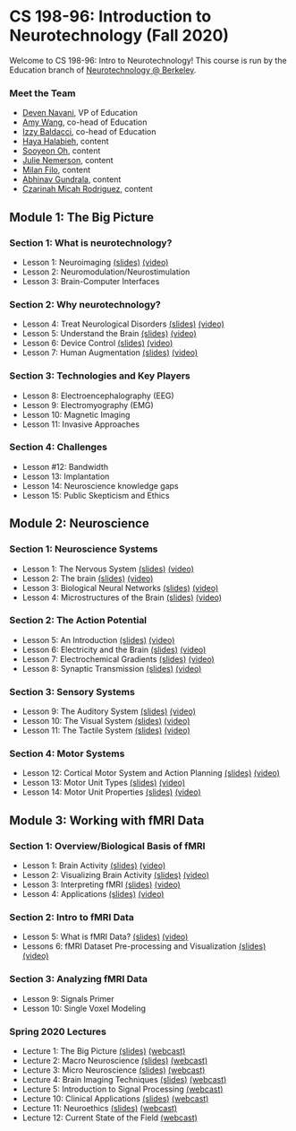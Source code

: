 # CS 198-96: Introduction to Neurotechnology (Fall 2020)

Welcome to CS 198-96: Intro to Neurotechnology! This course is run by the Education branch of [Neurotechnology @ Berkeley](https://neurotech.berkeley.edu).

<!-- ![](neurotech.gif) -->

<!-- ### Syllabus

[Syllabus](https://docs.google.com/document/d/1kKtiD6YWtURetEiy9AScyJoVWdasE68gR3KoMo3y4c4/edit?usp=sharing) -->

### Meet the Team

- [Deven Navani](https://linkedin.com/in/devennavani), VP of Education 
- [Amy Wang](https://www.linkedin.com/in/amywang58/), co-head of Education
- [Izzy Baldacci](https://www.linkedin.com/in/isabella-baldacci-74694519a/), co-head of Education
- [Haya Halabieh](https://www.linkedin.com/in/haya-halabieh-145941187/), content
- [Sooyeon Oh](https://www.linkedin.com/in/sooyeonoh/), content
- [Julie Nemerson](https://www.linkedin.com/in/julie-nemerson/), content
- [Milan Filo](https://www.linkedin.com/in/milan-f-b2a861110/), content
- [Abhinav Gundrala](), content
- [Czarinah Micah Rodriguez](), content

<h2>Module 1: The Big Picture</h2>
<h3>Section 1: What is neurotechnology?</h3>
<ul>
<li>Lesson 1: Neuroimaging <a href="https://docs.google.com/presentation/d/1FLcFBmpc2SduGUlvaqIIVNP73g3SqXxtOQfYx4R1_zc/edit?usp=sharing">(slides)</a> <a href="https://www.youtube.com/watch?v=9dqbn927S3Q&list=PL1ukmPI3TksPBugenpeLF10jjRXR0upOy&index=1">(video)</a></li>
<li>Lesson 2: Neuromodulation/Neurostimulation</li>
<li>Lesson 3: Brain-Computer Interfaces</li>
</ul>
<h3>Section 2: Why neurotechnology?</h3>
<ul>
<li>Lesson 4: Treat Neurological Disorders <a href="https://docs.google.com/presentation/d/1BfXXm0zDFGwfjLA8FDBKrkVQtKBiui-YOsA0MVTPLUw/edit?usp=sharing">(slides)</a> <a href="https://www.youtube.com/watch?v=hbYmDV1qEO8&list=PL1ukmPI3TksPBugenpeLF10jjRXR0upOy&index=2">(video)</a></li>
<li>Lesson 5: Understand the Brain <a href="https://docs.google.com/presentation/d/1qwlHM70bX7x82NIF32sRuV5GQbhZ473k9PvD69Mo6xk/edit?usp=sharing">(slides)</a> <a href="https://www.youtube.com/watch?v=V9uGlDig3f4&list=PL1ukmPI3TksPBugenpeLF10jjRXR0upOy&index=3">(video)</a></li>
<li>Lesson 6: Device Control <a href="https://docs.google.com/presentation/d/1IUP46SJQ0g8ckVMw2GMInaHannvMkQEU2Ny7gA75Cm0/edit?usp=sharing">(slides)</a> <a href="https://www.youtube.com/watch?v=Sk5JtpEU67I&list=PL1ukmPI3TksPBugenpeLF10jjRXR0upOy&index=4">(video)</a></li>
<li>Lesson 7: Human Augmentation <a href="https://docs.google.com/presentation/d/1CBYZXTknupmbC8VKwkMfRtCNJ7JAw1PdzKNDsTI-O-U/edit?usp=sharing">(slides)</a> <a href="https://www.youtube.com/watch?v=UrrycI5DGkw&list=PL1ukmPI3TksPBugenpeLF10jjRXR0upOy&index=5">(video)</a></li>
</ul>
<h3>Section 3: Technologies and Key Players</h3>
<ul>
<li>Lesson 8: Electroencephalography (EEG)</li>
<li>Lesson 9: Electromyography (EMG)</li>
<li>Lesson 10: Magnetic Imaging</li>
<li>Lesson 11: Invasive Approaches</li>
</ul>
<h3>Section 4: Challenges</h3>
<ul>
<li>Lesson #12: Bandwidth</li>
<li>Lesson 13: Implantation</li>
<li>Lesson 14: Neuroscience knowledge gaps</li>
<li>Lesson 15: Public Skepticism and Ethics</li>
</ul>

<h2>Module 2: Neuroscience</h2>
<h3>Section 1: Neuroscience Systems</h3>
<ul>
<li>Lesson 1: The Nervous System <a href="https://docs.google.com/presentation/d/1CKzW9Mj-kWbzKJVgzViOwFL_UwfNdXtFZjDgROIE3oo/edit?usp=sharing">(slides)</a> <a href="https://www.youtube.com/watch?v=p30UG9Ei2z4&list=PL1ukmPI3TksMzQzxg4SHfppN00YALaDVk&index=1">(video)</a></li>
<li>Lesson 2: The brain <a href="https://docs.google.com/presentation/d/1bg83i_cZ5th_ZAH2uA5FEpdIdqMPsxhxOiZYIyFBJko/edit?usp=sharing">(slides)</a> <a href="https://www.youtube.com/watch?v=25dpUD-D3W0&list=PL1ukmPI3TksMzQzxg4SHfppN00YALaDVk&index=2">(video)</a></li>
<li>Lesson 3: Biological Neural Networks <a href="https://docs.google.com/presentation/d/1gxE1jxJO06sMXNMfd08tDVFOW2-CK7pL1vXYObarA2g/edit?usp=sharing">(slides)</a> <a href="https://www.youtube.com/watch?v=rscWT5ALoDU&list=PL1ukmPI3TksMzQzxg4SHfppN00YALaDVk&index=3">(video)</a></li>
<li>Lesson 4: Microstructures of the Brain <a href="https://docs.google.com/presentation/d/1SCq0CNX2CIugPBB0KlNmOqnhjZ8DaKq2e1zHx2BQq5w/edit?usp=sharing">(slides)</a> <a href="https://www.youtube.com/watch?v=KYcU339pSdI&list=PL1ukmPI3TksMzQzxg4SHfppN00YALaDVk&index=4">(video)</a></li>
</ul>
<h3>Section 2: The Action Potential</h3>
<ul>
<li>Lesson 5: An Introduction <a href="https://docs.google.com/presentation/d/1OSk4neLIBU_KIqSaoicQDViWIhvazFbjpsmts1fOIUY/edit?usp=sharing">(slides)</a> <a href="https://www.youtube.com/watch?v=C0Kimw7QGqA&list=PL1ukmPI3TksMzQzxg4SHfppN00YALaDVk&index=5">(video)</a></li>
<li>Lesson 6: Electricity and the Brain <a href="https://docs.google.com/presentation/d/16WwNiVcuzSc5oTqPHXybShfruTZVz51A8Vq-QD7NXvk/edit?usp=sharing">(slides)</a> <a href="https://www.youtube.com/watch?v=ZL-Oh0fJSZs&list=PL1ukmPI3TksMzQzxg4SHfppN00YALaDVk&index=6">(video)</a></li>
<li>Lesson 7: Electrochemical Gradients <a href="https://docs.google.com/presentation/d/1Iij4Au4TxOcUjg0vqhNBC63XjKRoCJX2d-f3KlqUBW8/edit?usp=sharing">(slides)</a> <a href="https://www.youtube.com/watch?v=5U3-v4oQPL0&list=PL1ukmPI3TksMzQzxg4SHfppN00YALaDVk&index=7">(video)</a></li>
<li>Lesson 8: Synaptic Transmission <a href="https://docs.google.com/presentation/d/1ehgiAJMH0-RdZaMCDU-yxjh0sn-sEBgSgLeJkc4TPqo/edit?usp=sharing">(slides)</a> <a href="https://www.youtube.com/watch?v=fEmRaCe3PAM&list=PL1ukmPI3TksMzQzxg4SHfppN00YALaDVk&index=8">(video)</a></li>
</ul>
<h3>Section 3: Sensory Systems</h3>
<ul>
<li>Lesson 9: The Auditory System <a href="https://docs.google.com/presentation/d/1rN7bj9MHzjfSiA2R5kTF1zH74ezz9RhCN6gTFuZ5XoA/edit?usp=sharing">(slides)</a> <a href="https://www.youtube.com/watch?v=6P3oTWAJcpk&list=PL1ukmPI3TksMzQzxg4SHfppN00YALaDVk&index=9">(video)</a></li>
<li>Lesson 10: The Visual System <a href="https://docs.google.com/presentation/d/1sRyADjcXivcN6RTCjUv643qIYFwkDDslB8FZKLUc0pQ/edit?usp=sharing">(slides)</a> <a href="https://www.youtube.com/watch?v=fJKhxPNicz0&list=PL1ukmPI3TksMzQzxg4SHfppN00YALaDVk&index=10">(video)</a></li>
<li>Lesson 11: The Tactile System <a href="https://docs.google.com/presentation/d/12C8leVaD6G99xOEN92nNpjjWclrB39paEhWOP0euddo/edit?usp=sharing">(slides)</a> <a href="https://www.youtube.com/watch?v=0j8_oGT4PM0&list=PL1ukmPI3TksMzQzxg4SHfppN00YALaDVk&index=11">(video)</a></li>
</ul>
<h3>Section 4: Motor Systems</h3>
<ul>
<li>Lesson 12: Cortical Motor System and Action Planning <a href="https://docs.google.com/presentation/d/16-Ro2h6gk3CpHGjhFtVUHlUQfGrdCehABsO6SCKxxPY/edit?usp=sharing">(slides)</a> <a href="https://www.youtube.com/watch?v=Wm1z6951kgk&list=PL1ukmPI3TksMzQzxg4SHfppN00YALaDVk&index=12">(video)</a></li>
<li>Lesson 13: Motor Unit Types <a href="https://docs.google.com/presentation/d/19R8Kee-U1ySjmUKnF1FeskkAjfn0mpG_Q9KlraDjRyg/edit?usp=sharing">(slides)</a> <a href="https://www.youtube.com/watch?v=ta0O91uYAso&list=PL1ukmPI3TksMzQzxg4SHfppN00YALaDVk&index=13">(video)</a></li>
<li>Lesson 14: Motor Unit Properties <a href="https://docs.google.com/presentation/d/1ltadiNnLDY5C74gAUQAFxmxZQqIasB1oT36rbF8HCko/edit?usp=sharing">(slides)</a> <a href="https://www.youtube.com/watch?v=4-y0NklOtbo&list=PL1ukmPI3TksMzQzxg4SHfppN00YALaDVk&index=14">(video)</a></li>
</ul>

<h2>Module 3: Working with fMRI Data</h2>
<h3>Section 1: Overview/Biological Basis of fMRI</h3>
<ul>
<li>Lesson 1: Brain Activity <a href="https://docs.google.com/presentation/d/1-OZ4QzExx3xUoVR6MmxxenqSEJzgoDVzDKryy2WasFM/edit?usp=sharing">(slides)</a> <a href="https://www.youtube.com/watch?v=JjVluic-xsg&list=PL1ukmPI3TksOE_hAotuZs_rjQnwFsKVTK&index=1">(video)</a></li>
<li>Lesson 2: Visualizing Brain Activity <a href="https://docs.google.com/presentation/d/1tthza5zAGhKMiBn6s0U82VDV27NZK-s5_U6pFGrDPZQ/edit?usp=sharing">(slides)</a> <a href="https://www.youtube.com/watch?v=GnZ2K_tkyI0&list=PL1ukmPI3TksOE_hAotuZs_rjQnwFsKVTK&index=2">(video)</a></li>
<li>Lesson 3: Interpreting fMRI <a href="https://docs.google.com/presentation/d/1Gj7YF-f_V7ndLYQUsJLVgwO7c56sZsSmkz2AuknijOQ/edit?usp=sharing">(slides)</a> <a href="https://www.youtube.com/watch?v=YZXB5EdMh3I&list=PL1ukmPI3TksOE_hAotuZs_rjQnwFsKVTK&index=3">(video)</a></li>
<li>Lesson 4: Applications <a href="https://docs.google.com/presentation/d/17IpWVwQww8hF5yCsPg3nu-H65ktNipr3bJMEWTsjpBA/edit?usp=sharing">(slides)</a> <a href="https://www.youtube.com/watch?v=yShZTUeUYf4&list=PL1ukmPI3TksOE_hAotuZs_rjQnwFsKVTK&index=4">(video)</a></li>
</ul>
<h3>Section 2: Intro to fMRI Data</h3>
<ul>
<li>Lesson 5: What is fMRI Data? <a href="https://docs.google.com/presentation/d/11PA44_Sr6MPpW6MCvqyladqttZkEU3ar_lpqsIJUxIM/edit?usp=sharing">(slides)</a> <a href="https://www.youtube.com/watch?v=4SEybkSY21U&list=PL1ukmPI3TksOE_hAotuZs_rjQnwFsKVTK&index=5">(video)</a></li>
<li>Lessons 6: fMRI Dataset Pre-processing and Visualization <a href="https://docs.google.com/presentation/d/1nec5qOeJ_maIO4CA98AgHZ0Dg2xfm6rOpo38v8kiqI8/edit?usp=sharing">(slides)</a> <a href="https://www.youtube.com/watch?v=YajaZ3R81GY&list=PL1ukmPI3TksOE_hAotuZs_rjQnwFsKVTK&index=6">(video)</a></li>
</ul>
<h3>Section 3: Analyzing fMRI Data</h3>
<ul>
<li>Lesson 9: Signals Primer</li>
<li>Lesson 10: Single Voxel Modeling</li>
</ul>

### Spring 2020 Lectures

- Lecture 1: The Big Picture [(slides)](https://docs.google.com/presentation/d/18uCmsE90HPA1_8xNekUP94K5ErNxOS5hffchtTHXlLg/edit?usp=sharing) [(webcast)](https://www.youtube.com/watch?v=JWnHp_lqkKY) 
- Lecture 2: Macro Neuroscience [(slides)](https://docs.google.com/presentation/d/1qf8d9TegBbjmpbiEGmMCCupMV_R1GzlB0OUxH956umc/edit?usp=sharing) [(webcast)](https://youtu.be/IY02T5WzCpw)
- Lecture 3: Micro Neuroscience [(slides)](https://docs.google.com/presentation/d/1v1lizm3QJqGZx0vuf2hYUl0MvI9G786ZRvUn52kutPk/edit?usp=sharing) [(webcast)](https://youtu.be/FT_gtKjSTQQ)
- Lecture 4: Brain Imaging Techniques [(slides)](https://docs.google.com/presentation/d/1Xx8Ssu3ZhAqTyweJZJMXOBT8urqL5kGnCppBIxzM3SM/edit?usp=sharing) [(webcast)](https://youtu.be/rsP_Obn7JKU)
- Lecture 5: Introduction to Signal Processing [(webcast)](https://youtu.be/gURGgMwAoDM)
- Lecture 10: Clinical Applications [(slides)](https://docs.google.com/presentation/d/1I5xrWjetjQesf7aAzMJwKvL0yQG4yI6IxYkVmpix4oM/edit?usp=sharing) [(webcast)](https://youtu.be/OmwgQUC69mc)
- Lecture 11: Neuroethics [(slides)](https://docs.google.com/presentation/d/1Q0yCELR0dzq3aViE_IOU7gFfSs_s-NZVFGVRqwjsBjk/edit?usp=sharing) [(webcast)](https://youtu.be/ftGm5tj6QMg)
- Lecture 12: Current State of the Field [(webcast)](https://youtu.be/T9HmHf7EPms)

<!-- ### Labs

- [Lab 1: Getting started with EEG](http://docs.openbci.com/Tutorials/02-Ganglion_Getting%20Started_Guide)
- Lab 2: Sensory extension
- [Lab 3: Detecting event-related potentials](lab3)
- [Lab 4: Neurofeedback](lab4)
- [Lab 5: Steady-state visually evoked potentials](lab5)
- [Lab 6: Detecting stress using biosignals](lab6)
- [Lab 7: Measuring attention using cross-brain correlations](lab7)
- [Lab 8: Detecting and controlling muscle movements](lab8)
- [Lab 9: Characterizing EEG responses to smell](lab9) -->
